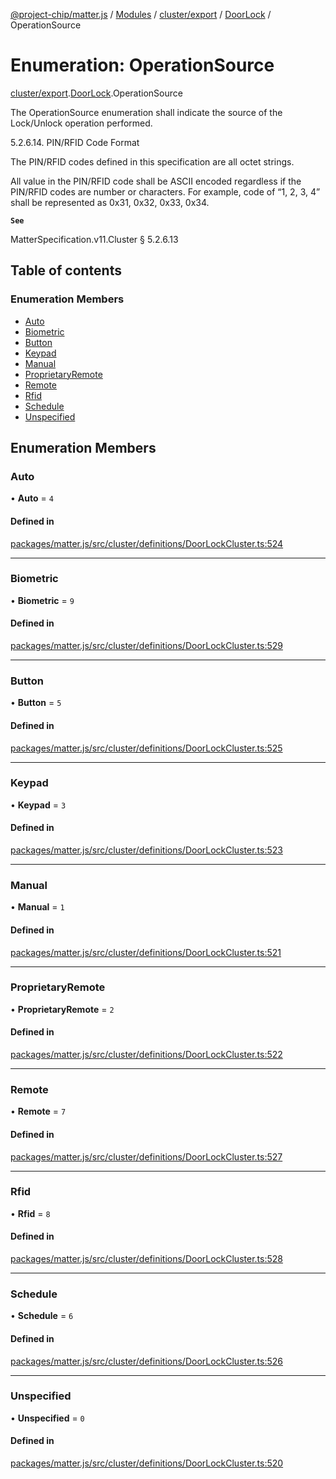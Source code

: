 [@project-chip/matter.js](../README.md) / [Modules](../modules.md) / [cluster/export](../modules/cluster_export.md) / [DoorLock](../modules/cluster_export.DoorLock.md) / OperationSource

# Enumeration: OperationSource

[cluster/export](../modules/cluster_export.md).[DoorLock](../modules/cluster_export.DoorLock.md).OperationSource

The OperationSource enumeration shall indicate the source of the Lock/Unlock operation performed.

5.2.6.14. PIN/RFID Code Format

The PIN/RFID codes defined in this specification are all octet strings.

All value in the PIN/RFID code shall be ASCII encoded regardless if the PIN/RFID codes are number or characters.
For example, code of “1, 2, 3, 4” shall be represented as 0x31, 0x32, 0x33, 0x34.

**`See`**

MatterSpecification.v11.Cluster § 5.2.6.13

## Table of contents

### Enumeration Members

- [Auto](cluster_export.DoorLock.OperationSource.md#auto)
- [Biometric](cluster_export.DoorLock.OperationSource.md#biometric)
- [Button](cluster_export.DoorLock.OperationSource.md#button)
- [Keypad](cluster_export.DoorLock.OperationSource.md#keypad)
- [Manual](cluster_export.DoorLock.OperationSource.md#manual)
- [ProprietaryRemote](cluster_export.DoorLock.OperationSource.md#proprietaryremote)
- [Remote](cluster_export.DoorLock.OperationSource.md#remote)
- [Rfid](cluster_export.DoorLock.OperationSource.md#rfid)
- [Schedule](cluster_export.DoorLock.OperationSource.md#schedule)
- [Unspecified](cluster_export.DoorLock.OperationSource.md#unspecified)

## Enumeration Members

### Auto

• **Auto** = ``4``

#### Defined in

[packages/matter.js/src/cluster/definitions/DoorLockCluster.ts:524](https://github.com/project-chip/matter.js/blob/2d9f2165d2672864fda3496a6d0d5f93597f82c6/packages/matter.js/src/cluster/definitions/DoorLockCluster.ts#L524)

___

### Biometric

• **Biometric** = ``9``

#### Defined in

[packages/matter.js/src/cluster/definitions/DoorLockCluster.ts:529](https://github.com/project-chip/matter.js/blob/2d9f2165d2672864fda3496a6d0d5f93597f82c6/packages/matter.js/src/cluster/definitions/DoorLockCluster.ts#L529)

___

### Button

• **Button** = ``5``

#### Defined in

[packages/matter.js/src/cluster/definitions/DoorLockCluster.ts:525](https://github.com/project-chip/matter.js/blob/2d9f2165d2672864fda3496a6d0d5f93597f82c6/packages/matter.js/src/cluster/definitions/DoorLockCluster.ts#L525)

___

### Keypad

• **Keypad** = ``3``

#### Defined in

[packages/matter.js/src/cluster/definitions/DoorLockCluster.ts:523](https://github.com/project-chip/matter.js/blob/2d9f2165d2672864fda3496a6d0d5f93597f82c6/packages/matter.js/src/cluster/definitions/DoorLockCluster.ts#L523)

___

### Manual

• **Manual** = ``1``

#### Defined in

[packages/matter.js/src/cluster/definitions/DoorLockCluster.ts:521](https://github.com/project-chip/matter.js/blob/2d9f2165d2672864fda3496a6d0d5f93597f82c6/packages/matter.js/src/cluster/definitions/DoorLockCluster.ts#L521)

___

### ProprietaryRemote

• **ProprietaryRemote** = ``2``

#### Defined in

[packages/matter.js/src/cluster/definitions/DoorLockCluster.ts:522](https://github.com/project-chip/matter.js/blob/2d9f2165d2672864fda3496a6d0d5f93597f82c6/packages/matter.js/src/cluster/definitions/DoorLockCluster.ts#L522)

___

### Remote

• **Remote** = ``7``

#### Defined in

[packages/matter.js/src/cluster/definitions/DoorLockCluster.ts:527](https://github.com/project-chip/matter.js/blob/2d9f2165d2672864fda3496a6d0d5f93597f82c6/packages/matter.js/src/cluster/definitions/DoorLockCluster.ts#L527)

___

### Rfid

• **Rfid** = ``8``

#### Defined in

[packages/matter.js/src/cluster/definitions/DoorLockCluster.ts:528](https://github.com/project-chip/matter.js/blob/2d9f2165d2672864fda3496a6d0d5f93597f82c6/packages/matter.js/src/cluster/definitions/DoorLockCluster.ts#L528)

___

### Schedule

• **Schedule** = ``6``

#### Defined in

[packages/matter.js/src/cluster/definitions/DoorLockCluster.ts:526](https://github.com/project-chip/matter.js/blob/2d9f2165d2672864fda3496a6d0d5f93597f82c6/packages/matter.js/src/cluster/definitions/DoorLockCluster.ts#L526)

___

### Unspecified

• **Unspecified** = ``0``

#### Defined in

[packages/matter.js/src/cluster/definitions/DoorLockCluster.ts:520](https://github.com/project-chip/matter.js/blob/2d9f2165d2672864fda3496a6d0d5f93597f82c6/packages/matter.js/src/cluster/definitions/DoorLockCluster.ts#L520)
